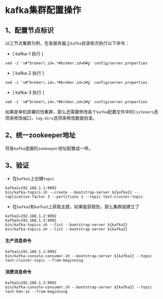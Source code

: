 # kafka集群配置操作
## 1、配置节点标识
以三节点集群为例，在各服务器上`kafka`目录依次执行以下命令：  
- [ kafka-1 执行 ]
```shell
sed -i 's#^broker\.id=.*#broker.id=0#g' config/server.properties
```
- [ kafka-2 执行 ]
```shell
sed -i 's#^broker\.id=.*#broker.id=1#g' config/server.properties
```
- [ kafka-3 执行 ]
```shell
sed -i 's#^broker\.id=.*#broker.id=2#g' config/server.properties
```
如果是单机部署的伪集群，那么还需要修改各个`kafka`配置文件中的`listeners`选项来修改端口，`log.dirs`选项来修改数据目录。

## 2、统一zookeeper地址
将各`kafka`连接的`zookeeper`地址配置成一样。

## 3、验证
- 在`kafka1`上创建`topic`
```shell
kafka1=192.168.1.1:9092
bin/kafka-topics.sh --create --bootstrap-server ${kafka1} --replication-factor 3 --partitions 1 --topic test-cluster-topic
```
- 在`kafka2`和`kafka3`上获取主题，如果能获取到，那么集群就建立了
```shell
kafka2=192.168.1.2:9092
kafka3=192.168.1.3:9092
bin/kafka-topics.sh --list --bootstrap-server ${kafka2}
bin/kafka-topics.sh --list --bootstrap-server ${kafka2}
```

#### 生产消息命令
```shell
kafka1=192.168.1.1:9092
bin/kafka-console-consumer.sh --bootstrap-server ${kafka1} --topic test-cluster-topic --from-beginning
```
#### 消费消息命令
```shell
kafka2=192.168.1.2:9092
bin/kafka-console-consumer.sh --bootstrap-server ${kafka2} --topic test-ken-io --from-beginning
```
